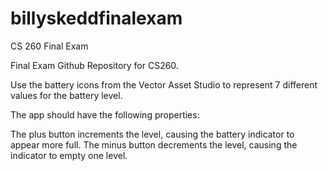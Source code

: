 # billyskeddfinalexam
CS 260 Final Exam

Final Exam Github Repository for CS260.

Use the battery icons from the Vector Asset Studio to represent 7 different values for the battery level.

The app should have the following properties:

The plus button increments the level, causing the battery indicator to appear more full.
The minus button decrements the level, causing the indicator to empty one level.
